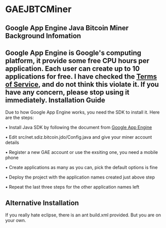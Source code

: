 GAEJBTCMiner
=========
Google App Engine Java Bitcoin Miner
Background Infomation
---------
Google App Engine is Google's computing platform, it provide some free CPU hours per application. Each user can create up to 10 applications for free. I have checked the [Terms of Service](https://developers.google.com/appengine/terms), and do not think this violate it. If you have any concern, please stop using it immediately.
Installation Guide
---------
Due to how Google App Engine works, you need the SDK to install it. Here are the steps:

• Install Java SDK by following the document from [Google App Engine](https://developers.google.com/appengine/docs/java/gettingstarted/installing)

• Edit src/net.sdiz.bitcoin.jdo/Config.java and give your miner account details

• Register a new GAE account or use the exsiting one, you need a mobile phone

• Create applications as many as you can, pick the default options is fine

• Deploy the project with the application names created just above step 

• Repeat the last three steps for the other application names left

Alternative Installation
---------
If you really hate eclipse, there is an ant build.xml provided. But you are on your own.
